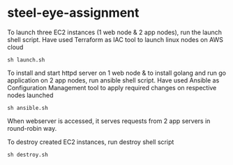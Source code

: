 # steel-eye-assignment

To launch three EC2 instances (1 web node & 2 app nodes), run the launch shell script.
Have used Terraform as IAC tool to launch linux nodes on AWS cloud

`sh launch.sh`

To install and start httpd server on 1 web node & to install golang and run go application on 2 app nodes, run ansible shell script.
Have used Ansible as Configuration Management tool to apply required changes on respective nodes launched

`sh ansible.sh`


When webserver is accessed, it serves requests from 2 app servers in round-robin way.

To destroy created EC2 instances, run destroy shell script

`sh destroy.sh`
